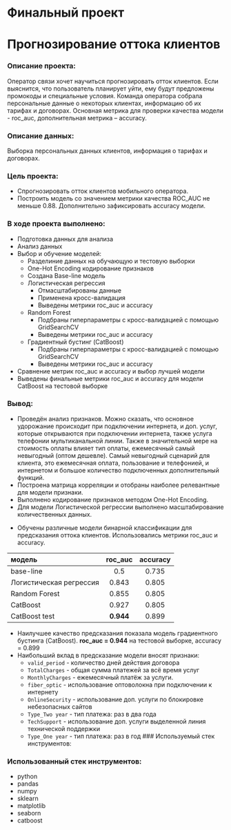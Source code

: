 # Финальный проект 
# Прогнозирование оттока клиентов 
### Описание проекта:
Оператор связи хочет научиться прогнозировать отток клиентов. Если выяснится, что пользователь планирует уйти, ему будут предложены промокоды и специальные условия. Команда оператора собрала персональные данные о некоторых клиентах, информацию об их тарифах и договорах. Основная метрика для проверки качества модели - roc_auc, дополнительная метрика – accuracy.
### Описание данных:
Выборка персональных данных клиентов, информация о тарифах и договорах.
### Цель проекта:
- Спрогнозировать отток клиентов мобильного оператора.
- Построить модель со значением метрики качества ROC_AUC не меньше 0.88.
Дополнительно зафиксировать accuracy модели.
### В ходе проекта выполнено:
- Подготовка данных для анализа
- Анализ данных
- Выбор и обучение моделей:
    - Разделиние данных на обучающую и тестовую выборки
    - One-Hot Encoding кодирование признаков
    - Создана Base-line модель
    - Логистическая регрессия
        - Отмасштабированы данные 
        - Применена кросс-валидация
        - Выведены метрики roc_auc и accuracy
    - Random Forest
        - Подбраны гиперпараметры с кросс-валидацией с помощью GridSearchCV
        - Выведены метрики roc_auc и accuracy
    - Градиентный бустинг (CatBoost)
        - Подбраны гиперпараметры с кросс-валидацией с помощью GridSearchCV
        - Выведены метрики roc_auc и accuracy
- Сравнение метрик roc_auc и accuracy и выбор лучшей модели
- Выведены финальные метрики roc_auc и accuracy для модели CatBoost на тестовой выборке
### Вывод:
* Проведён анализ признаков. Можно сказать, что основное удорожание происходит при подключении интернета, и доп. услуг, которые открываются при подключении интернета, также услуга телефонии мультиканальной линии. Также в значительной мере на стоимость оплаты влияет тип оплаты, ежемесячный самый невыгодный (оптом дешевле). Самый невыгодный сценарий для клиента, это ежемесячная оплата, пользование и телефонией, и интернетом и большое количество подключенных дополнительный функций.
* Построена матрица корреляции и отобраны наиболее релевантные для модели признаки.
* Выполнено кодирование признаков методом One-Hot Encoding.
* Для модели Логистической регрессии выполнено масштабирование количественных данных.
- Обучены различные модели бинарной классификации для предсказания оттока клиентов. Использовались метрики roc_auc и accuracy.  
 
| модель | roc_auc | accuracy |  
|:------|:----------:|:--------:|  
| base-line | 0.5 | 0.735 |  
| Логистическая регрессия | 0.843| 0.805 |  
| Random Forest |0.855 | 0.805 |  
| CatBoost | 0.927 | 0.805 |  
| CatBoost test | **0.944** | 0.899 | 
  
- Наилучшее качество предсказания показала модель градиентного бустинга (CatBoost). **roc_auc = 0.944** на тестовой выборке, accuracy = 0.899  
- Наибольший вклад в предсказание модели вносят признаки:
    - `valid_period` - количество дней действия договора
    - `TotalCharges` - общая сумма платежей за всё время услуг
    - `MonthlyCharges` - ежемесячный платёж за услуги.    
    - `fiber_optic` - использование оптоволокна при подключении к интернету
    - `OnlineSecurity` - использование доп. услуги по блокировке небезопасных сайтов
    - `Type_Two year` - тип платежа: раз в два года
    - `TechSupport` - использование доп. услуги выделенной линия технической поддержки
    - `Type_One year` - тип платежа: раз в год ### Используемый стек инструментов:

### Использованный стек инструментов:

- python
- pandas
- numpy
- sklearn
- matplotlib
- seaborn
- catboost


